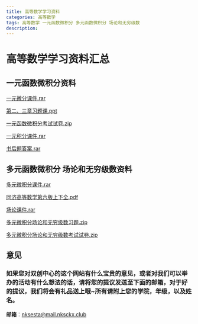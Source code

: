 ```yaml
---
title: 高等数学学习资料
categories: 高等数学
tags: 高等数学 一元函数微积分 多元函数微积分 场论和无穷级数
description: 
---
```


# 高等数学学习资料汇总

<!--more-->

## 一元函数微积分资料

[一元微分课件.rar](https://gitee.com/nksckx/gaodengshuxue/raw/master/一元微分课件.rar)

[第二、三章习题课.ppt](https://gitee.com/nksckx/gaodengshuxue/raw/master/第二、三章习题课.ppt)

[一元函数微积分考试试卷.zip](https://gitee.com/nksckx/gaodengshuxue/raw/master/一元函数微积分考试试卷.zip)

[一元积分课件.rar](https://gitee.com/nksckx/gaodengshuxue/raw/master/一元积分课件.rar)

[书后题答案.rar](https://gitee.com/nksckx/gaodengshuxue/raw/master/书后题答案.rar)

## 多元函数微积分 场论和无穷级数资料

[多元微积分课件.rar](https://gitee.com/nksckx/gaodengshuxue/raw/master/多元微积分课件.rar)

[同济高等数学第六版上下全.pdf](https://gitee.com/nksckx/gaodengshuxue/raw/master/同济高等数学第六版上下全.pdf)

[场论课件.rar](https://gitee.com/nksckx/gaodengshuxue/raw/master/场论课件.rar)

[多元微积分场论和无穷级数习题.zip](https://gitee.com/nksckx/gaodengshuxue/raw/master/多元微积分场论和无穷级数习题.zip)

[多元微积分场论和无穷级数考试试卷.zip](https://gitee.com/nksckx/gaodengshuxue/raw/master/多元微积分场论和无穷级数考试试卷.zip)


## 意见

### 如果您对双创中心的这个网站有什么宝贵的意见，或者对我们可以举办的活动有什么想法的话，请将您的提议发送至下面的邮箱，对于好的提议，我们将会有礼品送上哦~所有请附上您的学院，年级，以及姓名。

**邮箱**：nksesta@mail.nksckx.club
